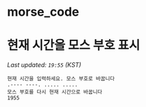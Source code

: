 # morse_code
# 현재 시간을 모스 부호 표시
<!-- MORSE_TIME_START -->
_Last updated: `19:55` (KST)_

```
현재 시간을 입력하세요. 모스 부호로 바꿉니다
.---- ----. ..... .....
모스 부호를 다시 현재 시간으로 바꿉니다
1955
```
<!-- MORSE_TIME_END -->

